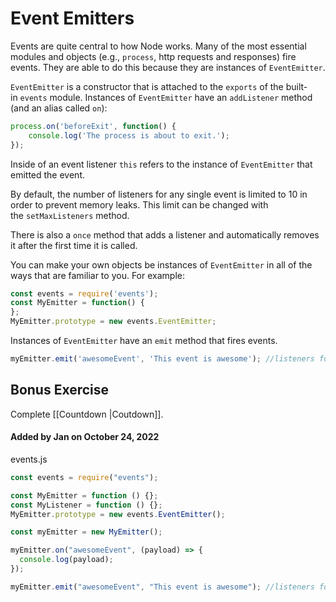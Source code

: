 # Event Emitters

Events are quite central to how Node works. Many of the most essential modules and objects (e.g., `process`, http requests and responses) fire events. They are able to do this because they are instances of `EventEmitter`.

`EventEmitter` is a constructor that is attached to the `exports` of the built-in `events` module. Instances of `EventEmitter` have an `addListener` method (and an alias called `on`):

```js
process.on('beforeExit', function() {
    console.log('The process is about to exit.');
});
```

Inside of an event listener `this` refers to the instance of `EventEmitter` that emitted the event.

By default, the number of listeners for any single event is limited to 10 in order to prevent memory leaks. This limit can be changed with the `setMaxListeners` method.

There is also a `once` method that adds a listener and automatically removes it after the first time it is called.

You can make your own objects be instances of `EventEmitter` in all of the ways that are familiar to you. For example:

```js
const events = require('events');
const MyEmitter = function() {
};
MyEmitter.prototype = new events.EventEmitter;
```

Instances of `EventEmitter` have an `emit` method that fires events.

```js
myEmitter.emit('awesomeEvent', 'This event is awesome'); //listeners for 'awesomeEvent' will run and be passed the string 'This event is awesome'
```

## Bonus Exercise

Complete [[Countdown |Coutdown]].

#### Added by **Jan** on October 24, 2022

events.js

```js
const events = require("events");

const MyEmitter = function () {};
const MyListener = function () {};
MyEmitter.prototype = new events.EventEmitter();

const myEmitter = new MyEmitter();

myEmitter.on("awesomeEvent", (payload) => {
  console.log(payload);
});

myEmitter.emit("awesomeEvent", "This event is awesome"); //listeners for 'awesomeEvent' will run and be passed the string 'This event is awesome'
```